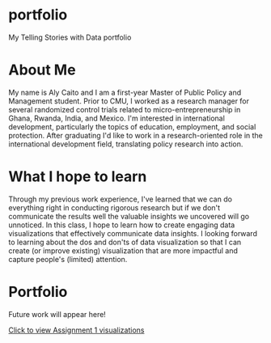 # portfolio
My Telling Stories with Data portfolio

# About Me

My name is Aly Caito and I am a first-year Master of Public Policy and Management student. Prior to CMU, I worked as a research manager for several randomized control trials related to micro-entrepreneurship in Ghana, Rwanda, India, and Mexico. I'm interested in international development, particularly the topics of education, employment, and social protection. After graduating I'd like to work in a research-oriented role in the international development field, translating policy research into action. 

# What I hope to learn

Through my previous work experience, I've learned that we can do everything right in conducting rigorous research but if we don't communicate the results well the valuable insights we uncovered will go unnoticed. In this class, I hope to learn how to create engaging data visualizations that effectively communicate data insights. I looking forward to learning about the dos and don'ts of data visualization so that I can create (or improve existing) visualization that are more impactful and capture people's (limited) attention.

# Portfolio

Future work will appear here!

[Click to view Assignment 1 visualizations](/dataviz2)
